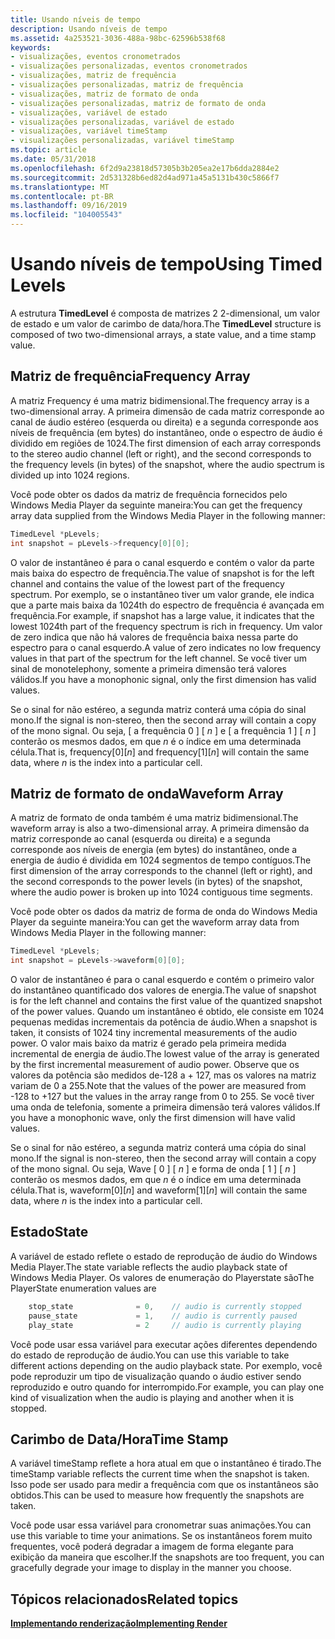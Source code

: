 ```yaml
---
title: Usando níveis de tempo
description: Usando níveis de tempo
ms.assetid: 4a253521-3036-488a-98bc-62596b538f68
keywords:
- visualizações, eventos cronometrados
- visualizações personalizadas, eventos cronometrados
- visualizações, matriz de frequência
- visualizações personalizadas, matriz de frequência
- visualizações, matriz de formato de onda
- visualizações personalizadas, matriz de formato de onda
- visualizações, variável de estado
- visualizações personalizadas, variável de estado
- visualizações, variável timeStamp
- visualizações personalizadas, variável timeStamp
ms.topic: article
ms.date: 05/31/2018
ms.openlocfilehash: 6f2d9a23818d57305b3b205ea2e17b6dda2884e2
ms.sourcegitcommit: 2d531328b6ed82d4ad971a45a5131b430c5866f7
ms.translationtype: MT
ms.contentlocale: pt-BR
ms.lasthandoff: 09/16/2019
ms.locfileid: "104005543"
---
```

# <a name="using-timed-levels"></a><span data-ttu-id="8a7fd-113">Usando níveis de tempo</span><span class="sxs-lookup"><span data-stu-id="8a7fd-113">Using Timed Levels</span></span>

<span data-ttu-id="8a7fd-114">A estrutura **TimedLevel** é composta de matrizes 2 2-dimensional, um valor de estado e um valor de carimbo de data/hora.</span><span class="sxs-lookup"><span data-stu-id="8a7fd-114">The **TimedLevel** structure is composed of two two-dimensional arrays, a state value, and a time stamp value.</span></span>

## <a name="frequency-array"></a><span data-ttu-id="8a7fd-115">Matriz de frequência</span><span class="sxs-lookup"><span data-stu-id="8a7fd-115">Frequency Array</span></span>

<span data-ttu-id="8a7fd-116">A matriz Frequency é uma matriz bidimensional.</span><span class="sxs-lookup"><span data-stu-id="8a7fd-116">The frequency array is a two-dimensional array.</span></span> <span data-ttu-id="8a7fd-117">A primeira dimensão de cada matriz corresponde ao canal de áudio estéreo (esquerda ou direita) e a segunda corresponde aos níveis de frequência (em bytes) do instantâneo, onde o espectro de áudio é dividido em regiões de 1024.</span><span class="sxs-lookup"><span data-stu-id="8a7fd-117">The first dimension of each array corresponds to the stereo audio channel (left or right), and the second corresponds to the frequency levels (in bytes) of the snapshot, where the audio spectrum is divided up into 1024 regions.</span></span>

<span data-ttu-id="8a7fd-118">Você pode obter os dados da matriz de frequência fornecidos pelo Windows Media Player da seguinte maneira:</span><span class="sxs-lookup"><span data-stu-id="8a7fd-118">You can get the frequency array data supplied from the Windows Media Player in the following manner:</span></span>


```C++
TimedLevel *pLevels;
int snapshot = pLevels->frequency[0][0];
```



<span data-ttu-id="8a7fd-119">O valor de instantâneo é para o canal esquerdo e contém o valor da parte mais baixa do espectro de frequência.</span><span class="sxs-lookup"><span data-stu-id="8a7fd-119">The value of snapshot is for the left channel and contains the value of the lowest part of the frequency spectrum.</span></span> <span data-ttu-id="8a7fd-120">Por exemplo, se o instantâneo tiver um valor grande, ele indica que a parte mais baixa da 1024th do espectro de frequência é avançada em frequência.</span><span class="sxs-lookup"><span data-stu-id="8a7fd-120">For example, if snapshot has a large value, it indicates that the lowest 1024th part of the frequency spectrum is rich in frequency.</span></span> <span data-ttu-id="8a7fd-121">Um valor de zero indica que não há valores de frequência baixa nessa parte do espectro para o canal esquerdo.</span><span class="sxs-lookup"><span data-stu-id="8a7fd-121">A value of zero indicates no low frequency values in that part of the spectrum for the left channel.</span></span> <span data-ttu-id="8a7fd-122">Se você tiver um sinal de monotelephony, somente a primeira dimensão terá valores válidos.</span><span class="sxs-lookup"><span data-stu-id="8a7fd-122">If you have a monophonic signal, only the first dimension has valid values.</span></span>

<span data-ttu-id="8a7fd-123">Se o sinal for não estéreo, a segunda matriz conterá uma cópia do sinal mono.</span><span class="sxs-lookup"><span data-stu-id="8a7fd-123">If the signal is non-stereo, then the second array will contain a copy of the mono signal.</span></span> <span data-ttu-id="8a7fd-124">Ou seja, \[ a frequência 0 \] \[ *n* \] e \[ a frequência 1 \] \[ *n* \] conterão os mesmos dados, em que *n* é o índice em uma determinada célula.</span><span class="sxs-lookup"><span data-stu-id="8a7fd-124">That is, frequency\[0\]\[*n*\] and frequency\[1\]\[*n*\] will contain the same data, where *n* is the index into a particular cell.</span></span>

## <a name="waveform-array"></a><span data-ttu-id="8a7fd-125">Matriz de formato de onda</span><span class="sxs-lookup"><span data-stu-id="8a7fd-125">Waveform Array</span></span>

<span data-ttu-id="8a7fd-126">A matriz de formato de onda também é uma matriz bidimensional.</span><span class="sxs-lookup"><span data-stu-id="8a7fd-126">The waveform array is also a two-dimensional array.</span></span> <span data-ttu-id="8a7fd-127">A primeira dimensão da matriz corresponde ao canal (esquerda ou direita) e a segunda corresponde aos níveis de energia (em bytes) do instantâneo, onde a energia de áudio é dividida em 1024 segmentos de tempo contíguos.</span><span class="sxs-lookup"><span data-stu-id="8a7fd-127">The first dimension of the array corresponds to the channel (left or right), and the second corresponds to the power levels (in bytes) of the snapshot, where the audio power is broken up into 1024 contiguous time segments.</span></span>

<span data-ttu-id="8a7fd-128">Você pode obter os dados da matriz de forma de onda do Windows Media Player da seguinte maneira:</span><span class="sxs-lookup"><span data-stu-id="8a7fd-128">You can get the waveform array data from Windows Media Player in the following manner:</span></span>


```C++
TimedLevel *pLevels;
int snapshot = pLevels->waveform[0][0];

```



<span data-ttu-id="8a7fd-129">O valor de instantâneo é para o canal esquerdo e contém o primeiro valor do instantâneo quantificado dos valores de energia.</span><span class="sxs-lookup"><span data-stu-id="8a7fd-129">The value of snapshot is for the left channel and contains the first value of the quantized snapshot of the power values.</span></span> <span data-ttu-id="8a7fd-130">Quando um instantâneo é obtido, ele consiste em 1024 pequenas medidas incrementais da potência de áudio.</span><span class="sxs-lookup"><span data-stu-id="8a7fd-130">When a snapshot is taken, it consists of 1024 tiny incremental measurements of the audio power.</span></span> <span data-ttu-id="8a7fd-131">O valor mais baixo da matriz é gerado pela primeira medida incremental de energia de áudio.</span><span class="sxs-lookup"><span data-stu-id="8a7fd-131">The lowest value of the array is generated by the first incremental measurement of audio power.</span></span> <span data-ttu-id="8a7fd-132">Observe que os valores da potência são medidos de-128 a + 127, mas os valores na matriz variam de 0 a 255.</span><span class="sxs-lookup"><span data-stu-id="8a7fd-132">Note that the values of the power are measured from -128 to +127 but the values in the array range from 0 to 255.</span></span> <span data-ttu-id="8a7fd-133">Se você tiver uma onda de telefonia, somente a primeira dimensão terá valores válidos.</span><span class="sxs-lookup"><span data-stu-id="8a7fd-133">If you have a monophonic wave, only the first dimension will have valid values.</span></span>

<span data-ttu-id="8a7fd-134">Se o sinal for não estéreo, a segunda matriz conterá uma cópia do sinal mono.</span><span class="sxs-lookup"><span data-stu-id="8a7fd-134">If the signal is non-stereo, then the second array will contain a copy of the mono signal.</span></span> <span data-ttu-id="8a7fd-135">Ou seja, Wave \[ 0 \] \[ *n* \] e forma de onda \[ 1 \] \[ *n* \] conterão os mesmos dados, em que *n* é o índice em uma determinada célula.</span><span class="sxs-lookup"><span data-stu-id="8a7fd-135">That is, waveform\[0\]\[*n*\] and waveform\[1\]\[*n*\] will contain the same data, where *n* is the index into a particular cell.</span></span>

## <a name="state"></a><span data-ttu-id="8a7fd-136">Estado</span><span class="sxs-lookup"><span data-stu-id="8a7fd-136">State</span></span>

<span data-ttu-id="8a7fd-137">A variável de estado reflete o estado de reprodução de áudio do Windows Media Player.</span><span class="sxs-lookup"><span data-stu-id="8a7fd-137">The state variable reflects the audio playback state of Windows Media Player.</span></span> <span data-ttu-id="8a7fd-138">Os valores de enumeração do Playerstate são</span><span class="sxs-lookup"><span data-stu-id="8a7fd-138">The PlayerState enumeration values are</span></span>


```C++
    stop_state              = 0,    // audio is currently stopped
    pause_state             = 1,    // audio is currently paused
    play_state              = 2     // audio is currently playing

```



<span data-ttu-id="8a7fd-139">Você pode usar essa variável para executar ações diferentes dependendo do estado de reprodução de áudio.</span><span class="sxs-lookup"><span data-stu-id="8a7fd-139">You can use this variable to take different actions depending on the audio playback state.</span></span> <span data-ttu-id="8a7fd-140">Por exemplo, você pode reproduzir um tipo de visualização quando o áudio estiver sendo reproduzido e outro quando for interrompido.</span><span class="sxs-lookup"><span data-stu-id="8a7fd-140">For example, you can play one kind of visualization when the audio is playing and another when it is stopped.</span></span>

## <a name="time-stamp"></a><span data-ttu-id="8a7fd-141">Carimbo de Data/Hora</span><span class="sxs-lookup"><span data-stu-id="8a7fd-141">Time Stamp</span></span>

<span data-ttu-id="8a7fd-142">A variável timeStamp reflete a hora atual em que o instantâneo é tirado.</span><span class="sxs-lookup"><span data-stu-id="8a7fd-142">The timeStamp variable reflects the current time when the snapshot is taken.</span></span> <span data-ttu-id="8a7fd-143">Isso pode ser usado para medir a frequência com que os instantâneos são obtidos.</span><span class="sxs-lookup"><span data-stu-id="8a7fd-143">This can be used to measure how frequently the snapshots are taken.</span></span>

<span data-ttu-id="8a7fd-144">Você pode usar essa variável para cronometrar suas animações.</span><span class="sxs-lookup"><span data-stu-id="8a7fd-144">You can use this variable to time your animations.</span></span> <span data-ttu-id="8a7fd-145">Se os instantâneos forem muito frequentes, você poderá degradar a imagem de forma elegante para exibição da maneira que escolher.</span><span class="sxs-lookup"><span data-stu-id="8a7fd-145">If the snapshots are too frequent, you can gracefully degrade your image to display in the manner you choose.</span></span>

## <a name="related-topics"></a><span data-ttu-id="8a7fd-146">Tópicos relacionados</span><span class="sxs-lookup"><span data-stu-id="8a7fd-146">Related topics</span></span>

<dl> <dt>

[<span data-ttu-id="8a7fd-147">**Implementando renderização**</span><span class="sxs-lookup"><span data-stu-id="8a7fd-147">**Implementing Render**</span></span>](implementing-render.md)
</dt> </dl>

 

 




